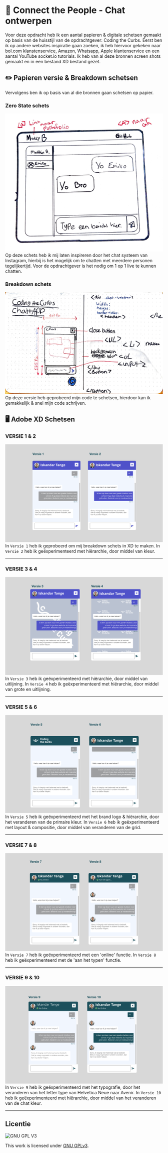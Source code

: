 # 📲 Connect the People - Chat ontwerpen
Voor deze opdracht heb ik een aantal papieren & digitale schetsen gemaakt op basis van de huisstijl van de opdrachtgever: Coding the Curbs. Eerst ben ik op andere websites inspiratie gaan zoeken, ik heb hiervoor gekeken naar bol.com klanstenservice, Amazon, Whatsapp, Apple klantenservice en een aantal YouTube socket.io tutorials. Ik heb van al deze bronnen screen shots gemaakt en in een bestand XD bestand gezet.

## ✏️ Papieren versie & Breakdown schetsen
Vervolgens ben ik op basis van al die bronnen gaan schetsen op papier.
### Zero State schets
![afbeelding papieren Schets](https://github.com/M4TThys123/SPRINT-11-Chatroom-Design/blob/main/assets/schets1.jpg)
Op deze schets heb ik mij laten inspireren door het chat systeem van Instagram, hierbij is het mogelijk om te chatten met meerdere personen tegelijkertijd. Voor de opdrachtgever is het nodig om 1 op 1 live te kunnen chatten. 

### Breakdown schets
![afbeelding papieren Schets](https://github.com/M4TThys123/SPRINT-11-Chatroom-Design/blob/main/assets/breakdown.JPG)
Op deze versie heb geprobeerd mijn code te schetsen, hierdoor kan ik gemakkelijk & snel mijn code schrijven.


## 🖥 Adobe XD Schetsen
### VERSIE 1 & 2
![afbeelding Schets 1 & 2](https://github.com/M4TThys123/SPRINT-11-Chatroom-Design/blob/main/assets/deel1v2.png)
In  ```Versie 1``` heb ik geprobeerd om mij breakdown schets in XD te maken.
In  ```Versie 2``` heb ik geëxperimenteerd met hiërarchie, door middel van kleur.
<hr>

### VERSIE 3 & 4
![afbeelding Schets 3 & 4](https://github.com/M4TThys123/SPRINT-11-Chatroom-Design/blob/main/assets/deel2.png)
In  ```Versie 3``` heb ik geëxperimenteerd met hiërarchie, door middel van uitlijning.
In  ```Versie 4``` heb ik geëxperimenteerd met hiërarchie, door middel van grote en uitlijning.
<hr>

### VERSIE 5 & 6
![afbeelding Schets 5 & 6](https://github.com/M4TThys123/SPRINT-11-Chatroom-Design/blob/main/assets/deel3.png)
In  ```Versie 5``` heb ik geëxperimenteerd met het brand logo  & hiërarchie, door het veranderen van de primaire kleur.
In  ```Versie 6``` heb ik geëxperimenteerd met layout & compositie, door middel van veranderen van de grid.
<hr>

### VERSIE 7 & 8
![afbeelding Schets 7 & 8](https://github.com/M4TThys123/SPRINT-11-Chatroom-Design/blob/main/assets/deel4.png)
In  ```Versie 7``` heb ik geëxperimenteerd met een 'online' functie.
In  ```Versie 8``` heb ik geëxperimenteerd met de 'aan het typen' functie.
<hr>

### VERSIE 9 & 10
![afbeelding Schets 9 & 10](https://github.com/M4TThys123/SPRINT-11-Chatroom-Design/blob/main/assets/deel5.png)
In  ```Versie 9``` heb ik geëxperimenteerd met het typografie, door het veranderen van het letter type van Helvetica Neue naar Avenir.
In  ```Versie 10``` heb ik geëxperimenteerd met hiërarchie, door middel van het veranderen van de chat kleur.
<hr>

## Licentie

![GNU GPL V3](https://www.gnu.org/graphics/gplv3-127x51.png)

This work is licensed under [GNU GPLv3](./LICENSE).
